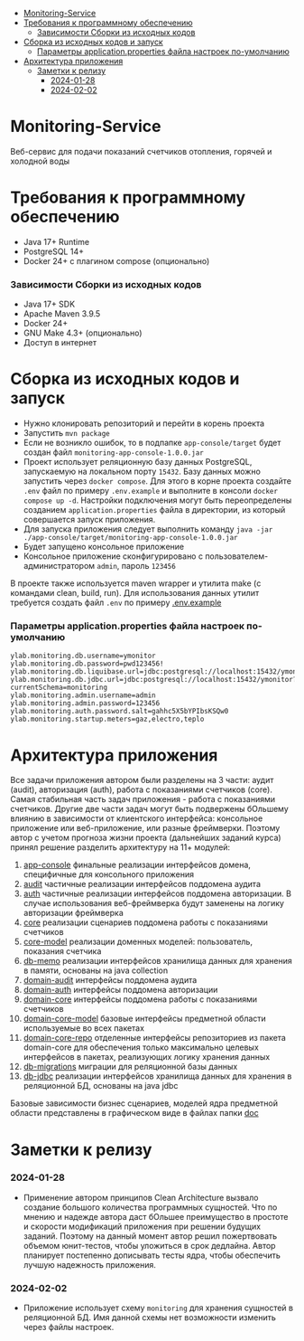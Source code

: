 <!-- TOC -->
* [Monitoring-Service](#monitoring-service)
* [Требования к программному обеспечению](#требования-к-программному-обеспечению)
    * [Зависимости Сборки из исходных кодов](#зависимости-сборки-из-исходных-кодов)
* [Сборка из исходных кодов и запуск](#сборка-из-исходных-кодов-и-запуск)
    * [Параметры application.properties файла настроек по-умолчанию](#параметры-applicationproperties-файла-настроек-по-умолчанию)
* [Архитектура приложения](#архитектура-приложения)
  * [Заметки к релизу](#заметки-к-релизу)
    * [2024-01-28](#2024-01-28)
    * [2024-02-02](#2024-02-02)
<!-- TOC -->

# Monitoring-Service

Bеб-сервис для подачи показаний счетчиков отопления, горячей и холодной воды

# Требования к программному обеспечению

* Java 17+ Runtime
* PostgreSQL 14+
* Docker 24+ с плагином compose (опционально)

### Зависимости Сборки из исходных кодов

* Java 17+ SDK
* Apache Maven 3.9.5
* Docker 24+
* GNU Make 4.3+ (опционально)
* Доступ в интернет

# Сборка из исходных кодов и запуск

* Нужно клонировать репозиторий и перейти в корень проекта
* Запустить `mvn package`
* Если не возникло ошибок, то в подпапке `app-console/target` будет создан файл `monitoring-app-console-1.0.0.jar`
* Проект использует реляционную базу данных PostgreSQL, запускаемую на локальном порту `15432`. Базу данных можно
  запустить через `docker compose`. Для этого в корне проекта создайте `.env` файл по примеру `.env.example` и выполните
  в консоли `docker compose up -d`. Настройки подключения могут быть переопределены созданием `application.properties`
  файла в директории, из который совершается запуск приложения.
* Для запуска приложения следует выполнить команду `java -jar ./app-console/target/monitoring-app-console-1.0.0.jar`
* Будет запущено консольное приложение
* Консольное приложение сконфигурировано с пользователем-администратором `admin`, пароль `123456`

В проекте также используется maven wrapper и утилита make (с командами clean, build, run). Для использования данных
утилит требуется создать файл `.env` по примеру [.env.example](.env.example)

### Параметры application.properties файла настроек по-умолчанию

```
ylab.monitoring.db.username=ymonitor
ylab.monitoring.db.password=pwd123456!
ylab.monitoring.db.liquibase.url=jdbc:postgresql://localhost:15432/ymonitor
ylab.monitoring.db.jdbc.url=jdbc:postgresql://localhost:15432/ymonitor?currentSchema=monitoring
ylab.monitoring.admin.username=admin
ylab.monitoring.admin.password=123456
ylab.monitoring.auth.password.salt=gahhc5X5bYPIbsKSQw0
ylab.monitoring.startup.meters=gaz,electro,teplo
```

# Архитектура приложения

Все задачи приложения автором были разделены на 3 части: аудит (audit), авторизация (auth), работа с показаниями
счетчиков (core).
Самая стабильная часть задач приложения - работа с показаниями счетчиков. Другие две части задач могут быть подвержены
бОльшему влиянию в зависимости от клиентского интерфейса: консольное приложение или веб-приложение, или разные
фреймверки.
Поэтому автор с учетом прогноза жизни проекта (дальнейших заданий курса) принял решение разделить архитектуру на 11+
модулей:

1. [app-console](app-console) финальные реализации интерфейсов домена, специфичные для консольного приложения
2. [audit](audit) частичные реализации интерфейсов поддомена аудита
3. [auth](auth) частичные реализации интерфейсов поддомена авторизации. В случае использования веб-фреймверка будут
   заменены на логику авторизации фреймверка
4. [core](core) реализации сценариев поддомена работы с показаниями счетчиков
5. [core-model](core-model) реализации доменных моделей: пользователь, показания счетчика
6. [db-memo](db-memo) реализации интерфейсов хранилища данных для хранения в памяти, основаны на java collection
7. [domain-audit](domain-audit) интерфейсы поддомена аудита
8. [domain-auth](domain-auth) интерфейсы поддомена авторизации
9. [domain-core](domain-core) интерфейсы поддомена работы с показаниями счетчиков
10. [domain-core-model](domain-core-model) базовые интерфейсы предметной области используемые во всех пакетах
11. [domain-core-repo](domain-core-repo) отделенные интерфейсы репозиториев из пакета domain-core для обеспечения только
    максимально целевых интерфейсов в пакетах, реализующих логику хранения данных
12. [db-migrations](db-migrations) миграции для реляционной базы данных
13. [db-jdbc](db-jdbc) реализации интерфейсов хранилища данных для хранения в реляционной БД, основаны на java jdbc

Базовые зависимости бизнес сценариев, моделей ядра предметной области представлены в графическом виде в файлах
папки [doc](doc)

# Заметки к релизу

### 2024-01-28

* Применение автором принципов Clean Architecture вызвало создание большого количества программных сущностей. Что по
  мнению и надежде автора даст бОльшее преимущество в простоте и скорости модификаций приложения при решении будущих
  заданий. Поэтому на данный момент автор решил пожертвовать объемом юнит-тестов, чтобы уложиться в срок дедлайна. Автор
  планирует постепенно дописывать тесты ядра, чтобы обеспечить лучшую надежность приложения.

### 2024-02-02

* Приложение использует схему `monitoring` для хранения сущностей в реляционной БД. Имя данной схемы нет возможности
  изменить через файлы настроек.